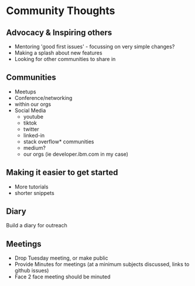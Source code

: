 # Community Thoughts

## Advocacy & Inspiring others

* Mentoring 'good first issues' - focussing on very simple changes?
* Making a splash about new features
* Looking for other communities to share in

## Communities

* Meetups
* Conference/networking
* within our orgs 
* Social Media
    * youtube
    * tiktok
    * twitter
    * linked-in
    * stack overflow* communities
    * medium?
    *  our orgs (ie developer.ibm.com in my case)

## Making it easier to get started

* More tutorials
* shorter snippets

## Diary

Build a diary for outreach

## Meetings
* Drop Tuesday meeting, or make public
* Provide Minutes for meetings (at a minimum subjects discussed, links to github issues)
* Face 2 face meeting should be minuted


